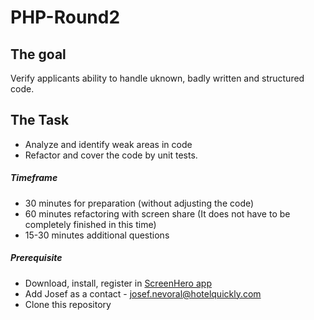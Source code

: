 PHP-Round2
==========

## The goal
Verify applicants ability to handle uknown, badly written and structured code.

## The Task
* Analyze and identify weak areas in code
* Refactor and cover the code by unit tests.

##### Timeframe
* 30 minutes for preparation (without adjusting the code)
* 60 minutes refactoring with screen share (It does not have to be completely finished in this time)
* 15-30 minutes additional questions


##### Prerequisite
* Download, install, register in [ScreenHero app](http://screenhero.com/)
* Add Josef as a contact - josef.nevoral@hotelquickly.com
* Clone this repository
